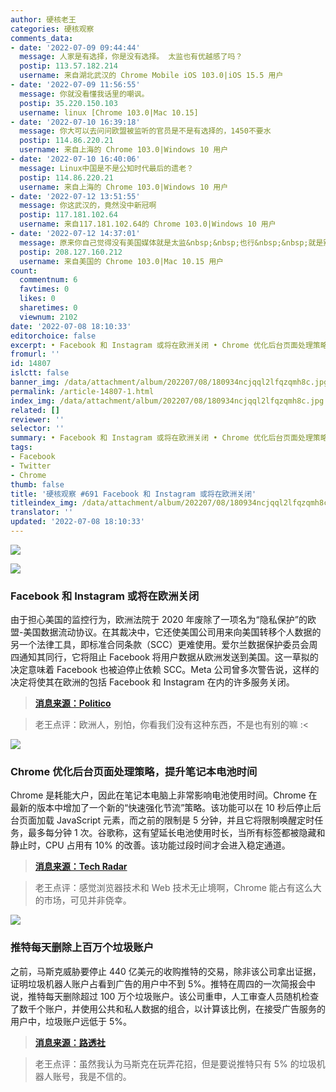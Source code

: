 ```yaml
---
author: 硬核老王
categories: 硬核观察
comments_data:
- date: '2022-07-09 09:44:44'
  message: 人家是有选择，你是没有选择。 太监也有优越感了吗？
  postip: 113.57.182.214
  username: 来自湖北武汉的 Chrome Mobile iOS 103.0|iOS 15.5 用户
- date: '2022-07-09 11:56:55'
  message: 你就没看懂我话里的嘲讽。
  postip: 35.220.150.103
  username: linux [Chrome 103.0|Mac 10.15]
- date: '2022-07-10 16:39:18'
  message: 你大可以去问问欧盟被监听的官员是不是有选择的，1450不要水
  postip: 114.86.220.21
  username: 来自上海的 Chrome 103.0|Windows 10 用户
- date: '2022-07-10 16:40:06'
  message: Linux中国是不是公知时代最后的遗老？
  postip: 114.86.220.21
  username: 来自上海的 Chrome 103.0|Windows 10 用户
- date: '2022-07-12 13:51:55'
  message: 你这武汉的，竟然没中新冠啊
  postip: 117.181.102.64
  username: 来自117.181.102.64的 Chrome 103.0|Windows 10 用户
- date: '2022-07-12 14:37:01'
  message: 原来你自己觉得没有美国媒体就是太监&nbsp;&nbsp;也行&nbsp;&nbsp;就是别带上其他人&nbsp;&nbsp;哈哈哈
  postip: 208.127.160.212
  username: 来自美国的 Chrome 103.0|Mac 10.15 用户
count:
  commentnum: 6
  favtimes: 0
  likes: 0
  sharetimes: 0
  viewnum: 2102
date: '2022-07-08 18:10:33'
editorchoice: false
excerpt: • Facebook 和 Instagram 或将在欧洲关闭 • Chrome 优化后台页面处理策略，提升笔记本电池时间 • 推特每天删除上百万个垃圾账户
fromurl: ''
id: 14807
islctt: false
banner_img: /data/attachment/album/202207/08/180934ncjqql2lfqzqmh8c.jpg
permalink: /article-14807-1.html
index_img: /data/attachment/album/202207/08/180934ncjqql2lfqzqmh8c.jpg
related: []
reviewer: ''
selector: ''
summary: • Facebook 和 Instagram 或将在欧洲关闭 • Chrome 优化后台页面处理策略，提升笔记本电池时间 • 推特每天删除上百万个垃圾账户
tags:
- Facebook
- Twitter
- Chrome
thumb: false
title: '硬核观察 #691 Facebook 和 Instagram 或将在欧洲关闭'
titleindex_img: /data/attachment/album/202207/08/180934ncjqql2lfqzqmh8c.jpg
translator: ''
updated: '2022-07-08 18:10:33'
---
```


![](/data/attachment/album/202207/08/180934ncjqql2lfqzqmh8c.jpg)


![](/data/attachment/album/202207/08/180947frewhyl1h1rljlj6.jpg)


### Facebook 和 Instagram 或将在欧洲关闭


由于担心美国的监控行为，欧洲法院于 2020 年废除了一项名为“隐私保护”的欧盟-美国数据流动协议。在其裁决中，它还使美国公司用来向美国转移个人数据的另一个法律工具，即标准合同条款（SCC）更难使用。爱尔兰数据保护委员会周四通知其同行，它将阻止 Facebook 将用户数据从欧洲发送到美国。这一草拟的决定意味着 Facebook 也被迫停止依赖 SCC。Meta 公司曾多次警告说，这样的决定将使其在欧洲的包括 Facebook 和 Instagram 在内的许多服务关闭。



> 
> **[消息来源：Politico](https://www.politico.eu/article/europe-faces-facebook-blackout-instagram-meta-data-protection/)**
> 
> 
> 



> 
> 老王点评：欧洲人，别怕，你看我们没有这种东西，不是也有别的嘛 :<
> 
> 
> 


![](/data/attachment/album/202207/08/180958ingklen9mvdfm685.jpg)


### Chrome 优化后台页面处理策略，提升笔记本电池时间


Chrome 是耗能大户，因此在笔记本电脑上非常影响电池使用时间。Chrome 在最新的版本中增加了一个新的“快速强化节流”策略。该功能可以在 10 秒后停止后台页面加载 JavaScript 元素，而之前的限制是 5 分钟，并且它将限制唤醒定时任务，最多每分钟 1 次。谷歌称，这有望延长电池使用时长，当所有标签都被隐藏和静止时，CPU 占用有 10% 的改善。该功能过段时间才会进入稳定通道。



> 
> **[消息来源：Tech Radar](https://www.techradar.com/news/googles-new-chrome-feature-could-boost-your-laptops-battery-for-free)**
> 
> 
> 



> 
> 老王点评：感觉浏览器技术和 Web 技术无止境啊，Chrome 能占有这么大的市场，可见并非侥幸。
> 
> 
> 


![](/data/attachment/album/202207/08/181014fko65vhv7oz2ocvx.jpg)


### 推特每天删除上百万个垃圾账户


之前，马斯克威胁要停止 440 亿美元的收购推特的交易，除非该公司拿出证据，证明垃圾机器人账户占看到广告的用户中不到 5%。推特在周四的一次简报会中说，推特每天删除超过 100 万个垃圾账户。该公司重申，人工审查人员随机检查了数千个账户，并使用公共和私人数据的组合，以计算该比例，在接受广告服务的用户中，垃圾账户远低于 5%。



> 
> **[消息来源：路透社](https://www.reuters.com/technology/twitter-says-it-removes-over-1-million-spam-accounts-each-day-2022-07-07/)**
> 
> 
> 



> 
> 老王点评：虽然我认为马斯克在玩弄花招，但是要说推特只有 5% 的垃圾机器人账号，我是不信的。
> 
> 
>